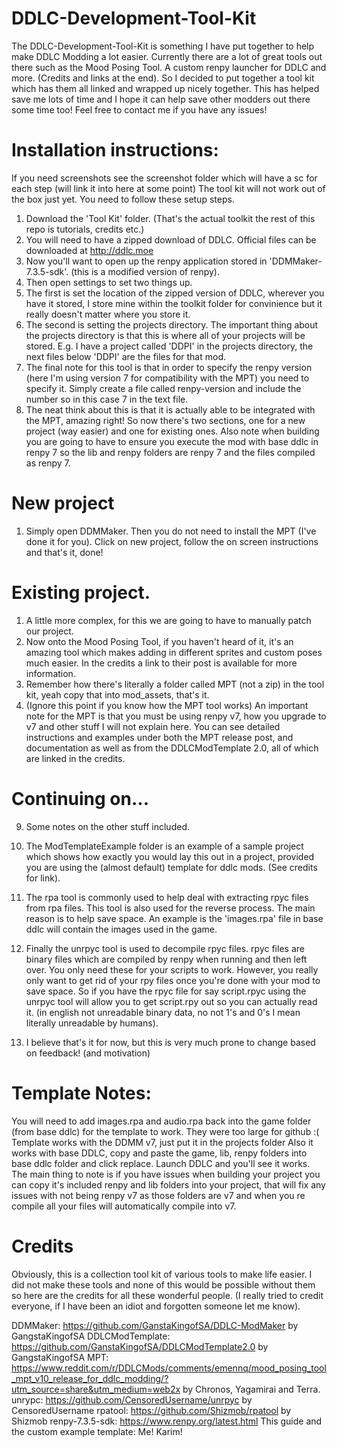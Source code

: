 # DDLC-Development-Tool-Kit

The DDLC-Development-Tool-Kit is something I have put together to help make DDLC Modding a lot easier. Currently there are a lot of great tools out there such as the Mood Posing Tool. A custom renpy launcher for DDLC and more. (Credits and links at the end). So I decided to put together a tool kit which has them all linked and wrapped up nicely together. This has helped save me lots of time and I hope it can help save other modders out there some time too! Feel free to contact me if you have any issues!

# Installation instructions:

If you need screenshots see the screenshot folder which will have a sc for each step (will link it into here at some point)
The tool kit will not work out of the box just yet. You need to follow these setup steps.
1. Download the 'Tool Kit' folder. (That's the actual toolkit the rest of this repo is tutorials, credits etc.)
2. You will need to have a zipped download of DDLC. Official files can be downloaded at http://ddlc.moe
3. Now you'll want to open up the renpy application stored in 'DDMMaker-7.3.5-sdk'. (this is a modified version of renpy).
4. Then open settings to set two things up. 
5. The first is set the location of the zipped version of DDLC, wherever you have it stored, I store mine within the toolkit folder for convinience but it really doesn't matter where you store it. 
6. The second is setting the projects directory. The important thing about the projects directory is that this is where all of your projects will be stored. E.g. I have a project called 'DDPI' in the projects directory, the next files below 'DDPI' are the files for that mod.
7. The final note for this tool is that in order to specify the renpy version (here I'm using version 7 for compatibility with the MPT) you need to specify it. Simply create a file called renpy-version and include the number so in this case 7 in the text file.
8. The neat think about this is that it is actually able to be integrated with the MPT, amazing right! So now there's two sections, one for a new project (way easier) and one for existing ones. Also note when building you are going to have to ensure you execute the mod with base ddlc in renpy 7 so the lib and renpy folders are renpy 7 and the files compiled as renpy 7.

# New project

1. Simply open DDMMaker. Then you do not need to install the MPT (I've done it for you). Click on new project, follow the on screen instructions and that's it, done!

# Existing project.

1. A little more complex, for this we are going to have to manually patch our project.
2. Now onto the Mood Posing Tool, if you haven't heard of it, it's an amazing tool which makes adding in different sprites and custom poses much easier. In the credits a link to their post is available for more information.
3. Remember how there's literally a folder called MPT (not a zip) in the tool kit, yeah copy that into mod_assets, that's it.
4. (Ignore this point if you know how the MPT tool works) An important note for the MPT is that you must be using renpy v7, how you upgrade to v7 and other stuff I will not explain here. You can see detailed instructions and examples under both the MPT release post, and documentation as well as from the DDLCModTemplate 2.0, all of which are linked in the credits.

# Continuing on...

9. Some notes on the other stuff included.
10. The ModTemplateExample folder is an example of a sample project which shows how exactly you would lay this out in a project, provided you are using the (almost default) template for ddlc mods. (See credits for link).
11. The rpa tool is commonly used to help deal with extracting rpyc files from rpa files. This tool is also used for the reverse process. The main reason is to help save space. An example is the 'images.rpa' file in base ddlc will contain the images used in the game.
12. Finally the unrpyc tool is used to decompile rpyc files. rpyc files are binary files which are compiled by renpy when running and then left over. You only need these for your scripts to work. However, you really only want to get rid of your rpy files once you're done with your mod to save space. So if you have the rpyc file for say script.rpyc using the unrpyc tool will allow you to get script.rpy out so you can actually read it. (in english not unreadable binary data, no not 1's and 0's I mean literally unreadable by humans).

13. I believe that's it for now, but this is very much prone to change based on feedback! (and motivation)

# Template Notes:

You will need to add images.rpa and audio.rpa back into the game folder (from base ddlc) for the template to work. They were too large for github :(
Template works with the DDMM v7, just put it in the projects folder
Also it works with base DDLC, copy and paste the game, lib, renpy folders into base ddlc folder and click replace.
Launch DDLC and you'll see it works.
The main thing to note is if you have issues when building your project you can copy it's included renpy and lib folders into your project, that will fix any issues with not being renpy v7 as those folders are v7 and when you re compile all your files will automatically compile into v7.

# Credits

Obviously, this is a collection tool kit of various tools to make life easier. I did not make these tools and none of this would be possible without them so here are the credits for all these wonderful people. (I really tried to credit everyone, if I have been an idiot and forgotten someone let me know).

DDMMaker: https://github.com/GanstaKingofSA/DDLC-ModMaker by GangstaKingofSA
DDLCModTemplate: https://github.com/GanstaKingofSA/DDLCModTemplate2.0 by GangstaKingofSA
MPT: https://www.reddit.com/r/DDLCMods/comments/emennq/mood_posing_tool_mpt_v10_release_for_ddlc_modding/?utm_source=share&utm_medium=web2x by Chronos, Yagamirai and Terra.
unrypc: https://github.com/CensoredUsername/unrpyc by CensoredUsername
rpatool: https://github.com/Shizmob/rpatool by Shizmob
renpy-7.3.5-sdk: https://www.renpy.org/latest.html
This guide and the custom example template: Me! Karim!
